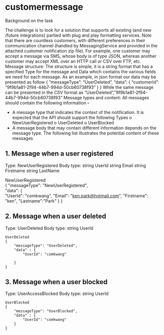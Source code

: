 # customermessage
Background on the task

The challenge is to look for a solution that supports all existing (and new /future integrations)
partied with plug and play formatting services. Note that there are countless customers, with different preferences in their communication channel (handled by MessagingService and provided in the attached customer notification zip file).
For example, one customer may accept a message via SMS, whose body is of type JSON, whereas another customer may accept XML over an HTTP call or CSV over FTP, etc.
Message structure:
The structure is simple, it is a string format that has a specified Type for the message and Data which contains the various fields we need for each message.
As an example, in json format our data may be presented as follow
{
   “messageType”: “UserDeleted”,
   “data”: {
            “customerId”: “9f9b1a81-2f94-44b7-994d-50cb60738f93” 
    }
}
While the same message can be presented in the CSV format as
“UserDeleted”,”9f9b1a81-2f94-44b7-994d-50cb60738f93” 
Message types and content:
All messages should contain the following information –
- A message type that indicates the context of the notification. It is expected that the API should support the following Types
o NewUserRegistered 
o UserDeleted
o UserBlocked
- A message body that may contain different information depends on the message type. 
The following list illustrates the potential content of these messages
<H2>1. Message when a user registered</H2>
    Type: NewUserRegistered 
    Body type:
    string UserId 
    string Email 
    string Firstname 
    string LastName
        
   NewUserRegistered    
   { 
      "messageType": "NewUserRegistered",      
      "data":  {      
          "UserId": "comkwang",
          "Email": "ken.park@hotmail.com",
          "Firstname": "ken",
          "Lastname":"Park"
      }
   }


<H2>2. Message when a user deleted</H2>
    Type: UserDeleted Body type:
    string UserId
   
    UserDeleted
    {
        "messageType": "UserDeleted",
        "data" : {
            "UserId": "comkwang"

        }
    }

<H2>3. Message when a user blocked</H2> 
   Type: UserAccessBlocked Body type: 
   string UserId
   
    UserBlocked
    {
        "messageType": "UserBlocked", 
        "data" : {
            "UserId": "comkwang"
        }
    }
